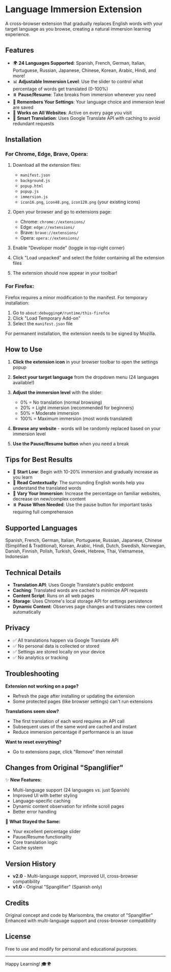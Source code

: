 # Language Immersion Extension

A cross-browser extension that gradually replaces English words with your target language as you browse, creating a natural immersion learning experience.

## Features

- 🌍 **24 Languages Supported**: Spanish, French, German, Italian, Portuguese, Russian, Japanese, Chinese, Korean, Arabic, Hindi, and more!
- 📊 **Adjustable Immersion Level**: Use the slider to control what percentage of words get translated (0-100%)
- ⏸️ **Pause/Resume**: Take breaks from immersion whenever you need
- 💾 **Remembers Your Settings**: Your language choice and immersion level are saved
- 🚀 **Works on All Websites**: Active on every page you visit
- 🎯 **Smart Translation**: Uses Google Translate API with caching to avoid redundant requests

## Installation

### For Chrome, Edge, Brave, Opera:

1. Download all the extension files:
   - `manifest.json`
   - `background.js`
   - `popup.html`
   - `popup.js`
   - `immersion.js`
   - `icon16.png`, `icon48.png`, `icon128.png` (your existing icons)

2. Open your browser and go to extensions page:
   - Chrome: `chrome://extensions/`
   - Edge: `edge://extensions/`
   - Brave: `brave://extensions/`
   - Opera: `opera://extensions/`

3. Enable "Developer mode" (toggle in top-right corner)

4. Click "Load unpacked" and select the folder containing all the extension files

5. The extension should now appear in your toolbar!

### For Firefox:

Firefox requires a minor modification to the manifest. For temporary installation:

1. Go to `about:debugging#/runtime/this-firefox`
2. Click "Load Temporary Add-on"
3. Select the `manifest.json` file

For permanent installation, the extension needs to be signed by Mozilla.

## How to Use

1. **Click the extension icon** in your browser toolbar to open the settings popup

2. **Select your target language** from the dropdown menu (24 languages available!)

3. **Adjust the immersion level** with the slider:
   - 0% = No translation (normal browsing)
   - 20% = Light immersion (recommended for beginners)
   - 50% = Moderate immersion
   - 100% = Maximum immersion (most words translated)

4. **Browse any website** - words will be randomly replaced based on your immersion level

5. **Use the Pause/Resume button** when you need a break

## Tips for Best Results

- 🎯 **Start Low**: Begin with 10-20% immersion and gradually increase as you learn
- 📖 **Read Contextually**: The surrounding English words help you understand the translated words
- 🔄 **Vary Your Immersion**: Increase the percentage on familiar websites, decrease on new/complex content
- ⏸️ **Pause When Needed**: Use the pause button for important tasks requiring full comprehension

## Supported Languages

Spanish, French, German, Italian, Portuguese, Russian, Japanese, Chinese (Simplified & Traditional), Korean, Arabic, Hindi, Dutch, Swedish, Norwegian, Danish, Finnish, Polish, Turkish, Greek, Hebrew, Thai, Vietnamese, Indonesian

## Technical Details

- **Translation API**: Uses Google Translate's public endpoint
- **Caching**: Translated words are cached to minimize API requests
- **Content Script**: Runs on all web pages
- **Storage**: Uses Chrome's local storage API for settings persistence
- **Dynamic Content**: Observes page changes and translates new content automatically

## Privacy

- ✅ All translations happen via Google Translate API
- ✅ No personal data is collected or stored
- ✅ Settings are stored locally on your device
- ✅ No analytics or tracking

## Troubleshooting

**Extension not working on a page?**
- Refresh the page after installing or updating the extension
- Some protected pages (like browser settings) can't run extensions

**Translations seem slow?**
- The first translation of each word requires an API call
- Subsequent uses of the same word are cached and instant
- Reduce immersion percentage if performance is an issue

**Want to reset everything?**
- Go to extensions page, click "Remove" then reinstall

## Changes from Original "Spanglifier"

✨ **New Features:**
- Multi-language support (24 languages vs. just Spanish)
- Improved UI with better styling
- Language-specific caching
- Dynamic content observation for infinite scroll pages
- Better error handling

🔧 **What Stayed the Same:**
- Your excellent percentage slider
- Pause/Resume functionality
- Core translation logic
- Cache system

## Version History

- **v2.0** - Multi-language support, improved UI, cross-browser compatibility
- **v1.0** - Original "Spanglifier" (Spanish only)

## Credits

Original concept and code by Marisombra, the creator of "Spanglifier"
Enhanced with multi-language support and cross-browser compatibility

## License

Free to use and modify for personal and educational purposes.

---

Happy Learning! 🎓🌍
